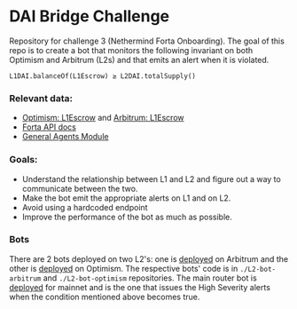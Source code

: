 # DAI Bridge Challenge

Repository for challenge 3 (Nethermind Forta Onboarding). 
The goal of this repo is to create a bot that monitors the following invariant on both Optimism and Arbitrum (L2s) and that emits an alert when it is violated.

```
L1DAI.balanceOf(L1Escrow) ≥ L2DAI.totalSupply()
```

### Relevant data:

- [Optimism: L1Escrow](https://etherscan.io/address/0x467194771dAe2967Aef3ECbEDD3Bf9a310C76C65) and [Arbitrum: L1Escrow](https://etherscan.io/address/0xA10c7CE4b876998858b1a9E12b10092229539400#code)
- [Forta API docs](https://docs.forta.network/en/latest/api/)
- [General Agents Module](https://github.com/NethermindEth/general-agents-module)

### Goals:

- Understand the relationship between L1 and L2 and figure out a way to communicate between the two.
- Make the bot emit the appropriate alerts on L1 and on L2.
- Avoid using a hardcoded endpoint
- Improve the performance of the bot as much as possible.


### Bots
There are 2 bots deployed on two L2's: one is [deployed](https://explorer.forta.network/bot/0xe83234e6d5182610b4165bccb1b0dcf29c4582a18cf0c097bfc1d056edbe07b3) on Arbitrum and the other is [deployed](https://explorer.forta.network/bot/0x4ee97e15449fe5c14fd556f2b8a51a41f826f9c8df189d4328e92fa955a703dd) on Optimism. The respective bots' code is in `./L2-bot-arbitrum` and `./L2-bot-optimism` repositories. The main router bot is [deployed](https://explorer.forta.network/bot/0xda07e20f41b66467c8e16dbfda9ed047570a4dd43becf760d54db866695427ca) for mainnet and is the one that issues the High Severity alerts when the condition mentioned above becomes true.
